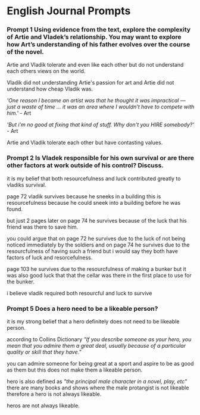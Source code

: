 # English Journal Prompts

### Prompt 1 Using evidence from the text, explore the complexity of Artie and Vladek’s relationship. You may want to explore how Art’s understanding of his father evolves over the course of the novel.
Artie and Vladik tolerate and even like each other but do not understand each others views on the world.

Vladik did not understanding Artie's passion for art and Artie did not understand how cheap Vladik was.

*'One reason I became an artist was that he thought it was impractical — just a waste of time … it was an area where I wouldn’t have to compete with him.'* - Art

*'But i'm no good at fixing that kind of stuff. Why don't you HIRE somebody?'* - Art

Artie and Vladik tolerate each other but have contasting values.

### Prompt 2 Is Vladek responsible for his own survival or are there other factors at work outside of his control?  Discuss.
it is my belief that both resourcefulness and luck contributed greatly to vladiks survival.

page 72 vladik survives because he sneeks in a building this is resourcefulness because he could sneek into a building before he was found.

but just 2 pages later on page 74 he survives because of the luck that his friend was there to save him.

you could argue that on page 72 he survives due to the luck of not being noticed immediately by the soldiers and on page 74 he survives due to the resourcfulness of having such a friend but i would say they both have factors of luck and resorcefulness.

page 103 he survives due to the resourcfulness of making a bunker but it was also good luck that that the cellar was there in the first place to use for the bunker.

i believe vladik required both resourcful and luck to survive
### Prompt 5 Does a hero need to be a likeable person?
it is my strong belief that a hero definitely does not need to be likeable person.

according to Collins Dictionary *"If you describe someone as your hero, you mean that you admire them a great deal, usually because of a particular quality or skill that they have."*

you can admire someone for being great at a sport and aspire to be as good as them but this does not make them a likeable person.

hero is also defined as *"the principal male character in a novel, play, etc"* there are many books and shows where the male protangist is not likeable therefore a hero is not always likeable.

heros are not always likeable.
